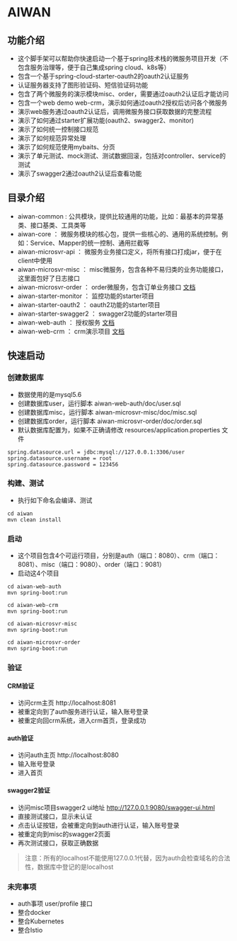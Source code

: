 
# AIWAN

## 功能介绍
- 这个脚手架可以帮助你快速启动一个基于spring技术栈的微服务项目开发（不包含服务治理等，便于自己集成spring cloud、k8s等）
- 包含一个基于spring-cloud-starter-oauth2的oauth2认证服务
- 认证服务器支持了图形验证码、短信验证码功能
- 包含了两个微服务的演示模块misc、order，需要通过oauth2认证后才能访问
- 包含一个web demo web-crm，演示如何通过oauth2授权后访问各个微服务
- 演示web服务通过oauth2认证后，调用微服务接口获取数据的完整流程
- 演示了如何通过starter扩展功能(oauth2、swagger2、monitor)
- 演示了如何统一控制接口规范
- 演示了如何规范异常处理
- 演示了如何规范使用mybaits、分页
- 演示了单元测试、mock测试、测试数据回滚，包括对controller、service的测试
- 演示了swagger2通过oauth2认证后查看功能

## 目录介绍
- aiwan-common : 公共模块，提供比较通用的功能，比如：最基本的异常基类、接口基类、工具类等
- aiwan-core ： 微服务模块的核心包，提供一些核心的、通用的系统控制。例如：Service、Mapper的统一控制、通用拦截等
- aiwan-microsvr-api ： 微服务业务接口定义，将所有接口打成jar，便于在client中使用
- aiwan-microsvr-misc ： misc微服务，包含各种不易归类的业务功能接口，这里面包好了日志接口
- aiwan-microsvr-order ： order微服务，包含订单业务接口 [文档](https://github.com/bestaone/MicroServices/blob/master/aiwan-microsvr-order/README.md)
- aiwan-starter-monitor ： 监控功能的starter项目
- aiwan-starter-oauth2 ： oauth2功能的starter项目
- aiwan-starter-swagger2 ： swagger2功能的starter项目
- aiwan-web-auth ： 授权服务 [文档](https://github.com/bestaone/MicroServices/blob/master/aiwan-web-auth/README.md)
- aiwan-web-crm ： crm演示项目 [文档](https://github.com/bestaone/MicroServices/blob/master/aiwan-web-crm/README.md)


## 快速启动

### 创建数据库
- 数据使用的是mysql5.6
- 创建数据库user，运行脚本 aiwan-web-auth/doc/user.sql
- 创建数据库misc，运行脚本 aiwan-microsvr-misc/doc/misc.sql
- 创建数据库order，运行脚本 aiwan-microsvr-order/doc/order.sql
- 默认数据库配置为，如果不正确请修改 resources/application.properties 文件
```
spring.datasource.url = jdbc:mysql://127.0.0.1:3306/user
spring.datasource.username = root
spring.datasource.password = 123456
```

### 构建、测试
- 执行如下命名会编译、测试
```
cd aiwan
mvn clean install
```

### 启动
- 这个项目包含4个可运行项目，分别是auth（端口：8080）、crm（端口：8081）、misc（端口：9080）、order（端口：9081）
- 启动这4个项目
```
cd aiwan-web-auth
mvn spring-boot:run

cd aiwan-web-crm
mvn spring-boot:run

cd aiwan-microsvr-misc
mvn spring-boot:run

cd aiwan-microsvr-order
mvn spring-boot:run
```

### 验证

#### CRM验证
- 访问crm主页 http://localhost:8081
- 被重定向到了auth服务进行认证，输入账号登录
- 被重定向回crm系统，进入crm首页，登录成功

#### auth验证
- 访问auth主页 http://localhost:8080
- 输入账号登录
- 进入首页

#### swagger2验证
- 访问misc项目swagger2 ui地址 http://127.0.0.1:9080/swagger-ui.html
- 直接测试接口，显示未认证
- 点击认证按钮，会被重定向到auth进行认证，输入账号登录
- 被重定向到misc的swagger2页面
- 再次测试接口，获取正确数据

> 注意：所有的localhost不能使用127.0.0.1代替，因为auth会检查域名的合法性，数据库中登记的是localhost

### 未完事项
- auth事项 user/profile 接口
- 整合docker
- 整合Kubernetes
- 整合Istio
